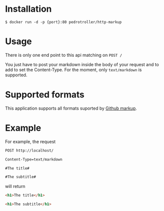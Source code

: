 Installation
============

`$ docker run -d -p {port}:80 pedrotroller/http-markup`

Usage
=====

There is only one end point to this api matching on `POST /`

You just have to post your markdown inside the body of your request and to add to set the Content-Type. For the moment, only `text/markdown` is supported.

Supported formats
=================

This application supports all formats suported by [Github markup](https://github.com/github/markup#markups).

Example
=======

For example, the request

```txt
POST http://localhost/

Content-Type=text/markdown

#The title#

#The subtitle#
```

will return

```html
<h1>The title</h1>

<h1>The subtitle</h1>
```
